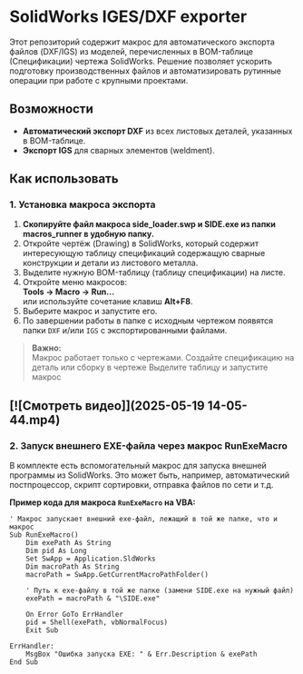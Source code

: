 # SolidWorks IGES/DXF exporter

Этот репозиторий содержит макрос для автоматического экспорта файлов (DXF/IGS) из моделей, перечисленных в BOM-таблице (Спецификации) чертежа SolidWorks. Решение позволяет ускорить подготовку производственных файлов и автоматизировать рутинные операции при работе с крупными проектами.

## Возможности

- **Автоматический экспорт DXF** из всех листовых деталей, указанных в BOM-таблице.
- **Экспорт IGS** для сварных элементов (weldment).

## Как использовать

### 1. Установка макроса экспорта

1. **Скопируйте файл макроса side_loader.swp и SIDE.exe из папки macros_runner в удобную папку.**
2. Откройте чертёж (Drawing) в SolidWorks, который содержит интересующую таблицу спецификаций содержащую сварные конструкции и детали из листового металла.
3. Выделите нужную BOM-таблицу (таблицу спецификации) на листе.
4. Откройте меню макросов:  
   **Tools → Macro → Run...**  
   или используйте сочетание клавиш **Alt+F8**.
5. Выберите макрос и запустите его.
6. По завершении работы в папке с исходным чертежом появятся папки `DXF` и/или `IGS` с экспортированными файлами.

> **Важно:**  
> Макрос работает только с чертежами.
> Создайте спецификацию на деталь или сборку в чертеже
> Выделите таблицу и запустите макрос

[![Смотреть видео]](2025-05-19 14-05-44.mp4)
---

### 2. Запуск внешнего EXE-файла через макрос RunExeMacro

В комплекте есть вспомогательный макрос для запуска внешней программы из SolidWorks. Это может быть, например, автоматический постпроцессор, скрипт сортировки, отправка файлов по сети и т.д.

**Пример кода для макроса `RunExeMacro` на VBA:**

```vba
' Макрос запускает внешний exe-файл, лежащий в той же папке, что и макрос
Sub RunExeMacro()
    Dim exePath As String
    Dim pid As Long
    Set SwApp = Application.SldWorks
    Dim macroPath As String
    macroPath = SwApp.GetCurrentMacroPathFolder()
    
    ' Путь к exe-файлу в той же папке (замени SIDE.exe на нужный файл)
    exePath = macroPath & "\SIDE.exe"

    On Error GoTo ErrHandler
    pid = Shell(exePath, vbNormalFocus)
    Exit Sub

ErrHandler:
    MsgBox "Ошибка запуска EXE: " & Err.Description & exePath
End Sub
